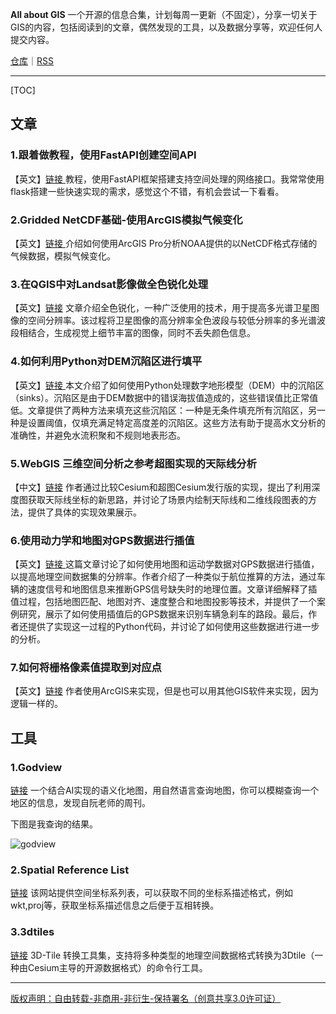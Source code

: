 **All about GIS** 一个开源的信息合集，计划每周一更新（不固定），分享一切关于GIS的内容，包括阅读到的文章，偶然发现的工具，以及数据分享等，欢迎任何人提交内容。

[仓库](https://github.com/WShihan/all-about-gis)｜[RSS](https://wsh233.cn/all-about-gis/feed.xml)

-----

[TOC]



## 文章

### 1.跟着做教程，使用FastAPI创建空间API

【英文】[链接 ](https://medium.com/rotten-grapes/create-spatial-apis-with-fastapi-b44e42d07786)
教程，使用FastAPI框架搭建支持空间处理的网络接口。我常常使用flask搭建一些快速实现的需求，感觉这个不错，有机会尝试一下看看。



### 2.Gridded NetCDF基础-使用ArcGIS模拟气候变化

【英文】[链接 ](https://justincolegis.com/2025/01/10/gridded-net-cdf-basics-you-can-model-climate-change-with-arcgis/)
介绍如何使用ArcGIS Pro分析NOAA提供的以NetCDF格式存储的气候数据，模拟气候变化。



### 3.在QGIS中对Landsat影像做全色锐化处理
【英文】[链接](https://www.geographyrealm.com/pan-sharpen-landsat-qgis/)
文章介绍全色锐化，一种广泛使用的技术，用于提高多光谱卫星图像的空间分辨率。该过程将卫星图像的高分辨率全色波段与较低分辨率的多光谱波段相结合，生成视觉上细节丰富的图像，同时不丢失颜色信息。



### 4.如何利用Python对DEM沉陷区进行填平

【英文】[链接 ](https://medium.com/@taremyor/how-to-fill-sinks-in-a-digital-terrain-model-with-python-a1d2d2d3bbc5)
本文介绍了如何使用Python处理数字地形模型（DEM）中的沉陷区（sinks）。沉陷区是由于DEM数据中的错误海拔值造成的，这些错误值比正常值低。文章提供了两种方法来填充这些沉陷区：一种是无条件填充所有沉陷区，另一种是设置阈值，仅填充满足特定高度差的沉陷区。这些方法有助于提高水文分析的准确性，并避免水流积聚和不规则地表形态。



### 5.WebGIS 三维空间分析之参考超图实现的天际线分析
【中文】[链接](https://www.wsh233.cn/blog/53421540)
作者通过比较Cesium和超图Cesium发行版的实现，提出了利用深度图获取天际线坐标的新思路，并讨论了场景内绘制天际线和二维线段图表的方法，提供了具体的实现效果展示。



### 6.使用动力学和地图对GPS数据进行插值

【英文】[链接 ](https://medium.com/@joao.figueira/gps-interpolation-using-maps-and-kinematics-6a56fdf29179)
这篇文章讨论了如何使用地图和运动学数据对GPS数据进行插值，以提高地理空间数据集的分辨率。作者介绍了一种类似于航位推算的方法，通过车辆的速度信号和地图信息来推断GPS信号缺失时的地理位置。文章详细解释了插值过程，包括地图匹配、地图对齐、速度整合和地图投影等技术，并提供了一个案例研究，展示了如何使用插值后的GPS数据来识别车辆急刹车的路段。最后，作者还提供了实现这一过程的Python代码，并讨论了如何使用这些数据进行进一步的分析。



### 7.如何将栅格像素值提取到对应点

【英文】[链接](https://medium.com/@taremyor/how-to-extract-raster-pixel-values-to-corresponding-points-b6dc96c2f261)
作者使用ArcGIS来实现，但是也可以用其他GIS软件来实现，因为逻辑一样的。




## 工具
### 1.Godview
[链接](https://godview.ai/)
一个结合AI实现的语义化地图，用自然语言查询地图，你可以模糊查询一个地区的信息，发现自阮老师的周刊。

下图是我查询的结果。

![godview](https://md-1301600412.cos.ap-nanjing.myqcloud.com/pic/typora/godview.png)



### 2.Spatial Reference List 

[链接](https://spatialreference.org/ref/epsg/)
该网站提供空间坐标系列表，可以获取不同的坐标系描述格式，例如wkt,proj等，获取坐标系描述信息之后便于互相转换。



### 3.3dtiles

[链接](https://github.com/fanvanzh/3dtiles)
3D-Tile 转换工具集，支持将多种类型的地理空间数据格式转换为3Dtile（一种由Cesium主导的开源数据格式）的命令行工具。




-----
[版权声明：自由转载-非商用-非衍生-保持署名（创意共享3.0许可证）](https://creativecommons.org/licenses/by-nc-nd/3.0/deed.zh-hans)